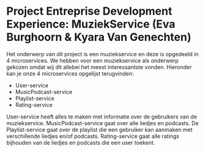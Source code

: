 # Project Entreprise Development Experience: MuziekService (Eva Burghoorn & Kyara Van Genechten)
Het onderwerp van dit project is een muziekservice en deze is opgedeeld in 4 microservices. We hebben voor een muziekservice als onderwerp gekozen omdat wij dit allebei het meest interessantste vonden. Hieronder kan je onze 4 microservices opgelijst terugvinden: 

-	User-service 
-	MusicPodcast-service
-	Playlist-service
-	Rating-service
  
User-service heeft alles te maken met informatie over de gebruikers van de muziekservice. MusicPodcast-service gaat over alle liedjes en podcasts. De Playlist-service gaat over de playlist die een gebruiker kan aanmaken met verschillende liedjes en/of podcasts. Rating-service gaat alle ratings bijhouden van de liedjes en podcasts die een user toekent. 

